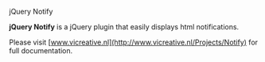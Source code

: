 jQuery Notify

**jQuery Notify** is a jQuery plugin that easily displays html notifications.

Please visit [www.vicreative.nl](http://www.vicreative.nl/Projects/Notify) for full documentation.